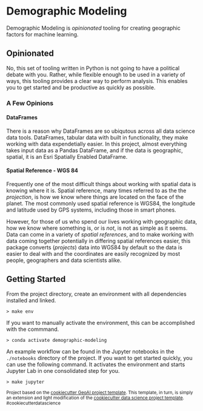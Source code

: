 # Demographic Modeling

Demographic Modeling is _opinionated_ tooling for creating geographic factors for machine learning.

## Opinionated

No, this set of tooling written in Python is not going to have a political debate with you. Rather, while flexible 
enough to be used in a variety of ways, this tooling provides a clear way to perform analysis. This enables you to
get started and be productive as quickly as possible.

### A Few Opinions

#### DataFrames

There is a reason why DataFrames are so ubiqutous across all data science data tools. DataFrames, tabular data with
built in functionality, they make working with data expendetially easier. In this project, almost everything takes 
input data as a Pandas DataFrame, and if the data is geographic, spatial, it is an Esri Spatially Enabled DataFrame.

#### Spatial Reference - WGS 84

Frequently one of the most difficult things about working with spatial data is knowing where it is. Spatial reference,
many times referred to as the the *projection*, is how we know where things are located on the face of the planet.
The most commonly used spatial reference is WGS84, the longitude and latitude used by GPS systems, including those in
smart phones. 

However, for those of us who spend our lives working with geographic data, how we know where something
is, or is *not*, is not as simple as it seems. Data can come in a variety of *spatial references*, and to make working
with data coming together potentially in differing spatial references easier, this package converts (*projects*) data
into WGS84 by default so the data is easier to deal with and the coordinates are easily recognized by most people,
geographers and data scientists alike.

## Getting Started

From the project directory, create an environment with all dependencies installed and linked.

```
> make env
```

If you want to manually activate the environment, this can be accomplished with the commmand.

```
> conda activate demographic-modeling
```

An example workflow can be found in the Jupyter notebooks in the `./notebooks` directory of the project. If you want 
to get started quickly, you can use the following command. It activates the environment and starts Jupyter Lab in
one consolidated step for you.

```
> make jupyter
```

<p><small>Project based on the <a target="_blank" href="https://github.com/knu2xs/cookiecutter-geoai">cookiecutter 
GeoAI project template</a>. This template, in turn, is simply an extension and light modification of the 
<a target="_blank" href="https://drivendata.github.io/cookiecutter-data-science/">cookiecutter data science 
project template</a>. #cookiecutterdatascience</small></p>
